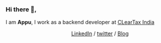 ### Hi there 👋,

I am **Appu**, I work as a backend developer at [CLearTax India](https://cleartax.in/)

<p align="center">
  <a href="https://www.linkedin.com/in/appu-b/" target="_blank">LinkedIn</a>  /  <a href="https://twitter.com/_appub" target="_blank">twitter</a>  /  <a href="https://appub.github.io/" target="_blank">Blog</a>  
</p>
<!--
**appub/appub** is a ✨ _special_ ✨ repository because its `README.md` (this file) appears on your GitHub profile.

Here are some ideas to get you started:

- 🔭 I’m currently working on ...
- 🌱 I’m currently learning ...
- 👯 I’m looking to collaborate on ...
- 🤔 I’m looking for help with ...
- 💬 Ask me about ...
- 📫 How to reach me: ...
- 😄 Pronouns: ...
- ⚡ Fun fact: ...
-->
